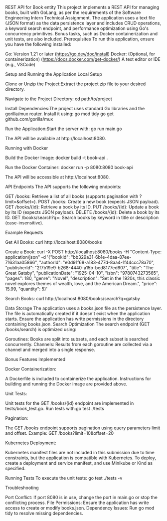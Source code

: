 REST API for Book entity
This project implements a REST API for managing books, built with GoLang, as per the requirements of the Software Engineering Intern Technical Assignment. The application uses a text file (JSON format) as the data persistence layer and includes CRUD operations, a keyword search endpoint, and performance optimization using Go's concurrency primitives. Bonus tasks, such as Docker containerization and unit tests, are also included.
Prerequisites
To run this application, ensure you have the following installed:

Go: Version 1.21 or later (https://go.dev/doc/install)
Docker: (Optional, for containerization) (https://docs.docker.com/get-docker/)
A text editor or IDE (e.g., VSCode)


Setup and Running the Application
Local Setup

Clone or Unzip the Project:Extract the project zip file to your desired directory.

Navigate to the Project Directory:
cd path/to/project


Install Dependencies:The project uses standard Go libraries and the gorilla/mux router. Install it using:
go mod tidy
go get github.com/gorilla/mux


Run the Application:Start the server with:
go run main.go

The API will be available at http://localhost:8080.


Running with Docker

Build the Docker Image:
docker build -t book-api .


Run the Docker Container:
docker run -p 8080:8080 book-api

The API will be accessible at http://localhost:8080.


API Endpoints
The API supports the following endpoints:

GET /books: Retrieve a list of all books (supports pagination with ?limit=<int>&offset=<int>).
POST /books: Create a new book (expects JSON payload).
GET /books/{id}: Retrieve a book by its ID.
PUT /books/{id}: Update a book by its ID (expects JSON payload).
DELETE /books/{id}: Delete a book by its ID.
GET /books/search?q=: Search books by keyword in title or description (case-insensitive).

Example Requests

Get All Books:
curl http://localhost:8080/books


Create a Book:
curl -X POST http://localhost:8080/books -H "Content-Type: application/json" -d '{"bookId": "bb329a31-6b1e-4daa-87ee-71631aa05866", "authorId": "e0d91f68-a183-477d-8aa4-1f44ccc78a70", "publisherId": "2f7b19e9-b268-4440-a15b-bed8177ed607", "title": "The Great Gatsby", "publicationDate": "1925-04-10", "isbn": "9780743273565", "pages": 180, "genre": "Novel", "description": "Set in the 1920s, this classic novel explores themes of wealth, love, and the American Dream.", "price": 15.99, "quantity": 5}'


Search Books:
curl http://localhost:8080/books/search?q=gatsby



Data Storage
The application uses a books.json file as the persistence layer. The file is automatically created if it doesn't exist when the application starts. Ensure the application has write permissions in the directory containing books.json.
Search Optimization
The search endpoint (GET /books/search) is optimized using:

Goroutines: Books are split into subsets, and each subset is searched concurrently.
Channels: Results from each goroutine are collected via a channel and merged into a single response.

Bonus Features Implemented

Docker Containerization:

A Dockerfile is included to containerize the application.
Instructions for building and running the Docker image are provided above.


Unit Tests:

Unit tests for the GET /books/{id} endpoint are implemented in tests/book_test.go.
Run tests with:go test ./tests




Pagination:

The GET /books endpoint supports pagination using query parameters limit and offset.
Example: GET /books?limit=10&offset=20


Kubernetes Deployment:

Kubernetes manifest files are not included in this submission due to time constraints, but the application is compatible with Kubernetes. To deploy, create a deployment and service manifest, and use Minikube or Kind as specified.



Running Tests
To execute the unit tests:
go test ./tests -v


Troubleshooting

Port Conflict: If port 8080 is in use, change the port in main.go or stop the conflicting process.
File Permissions: Ensure the application has write access to create or modify books.json.
Dependency Issues: Run go mod tidy to resolve missing dependencies.
